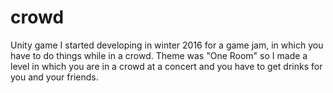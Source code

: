 # crowd
Unity game I started developing in winter 2016 for a game jam, in which you have to do things while in a crowd.
Theme was "One Room" so I made a level in which you are in a crowd at a concert and you have to get drinks for you and your friends.
